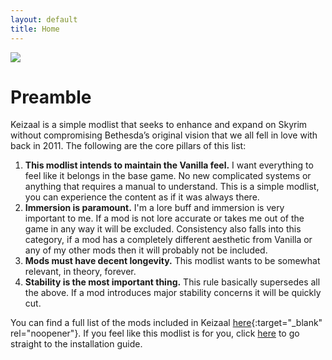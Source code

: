 ```yaml
---
layout: default
title: Home
---
```

![](https://raw.githubusercontent.com/Keizaal/Keizaal/main/assets/images/Keizaal%20Banner%20Small.png)
# Preamble

Keizaal is a simple modlist that seeks to enhance and expand on Skyrim without compromising Bethesda’s original vision that we all fell in love with back in 2011. The following are the core pillars of this list:

1. **This modlist intends to maintain the Vanilla feel.** I want everything to feel like it belongs in the base game. No new complicated systems or anything that requires a manual to understand. This is a simple modlist, you can experience the content as if it was always there.
2. **Immersion is paramount.** I'm a lore buff and immersion is very important to me. If a mod is not lore accurate or takes me out of the game in any way it will be excluded. Consistency also falls into this category, if a mod has a completely different aesthetic from Vanilla or any of my other mods then it will probably not be included.  
3. **Mods must have decent longevity.** This modlist wants to be somewhat relevant, in theory, forever.  
4. **Stability is the most important thing.** This rule basically supersedes all the above. If a mod introduces major stability concerns it will be quickly cut.

You can find a full list of the mods included in Keizaal [here](https://loadorderlibrary.com/lists/keizaal){:target="_blank" rel="noopener"}. If you feel like this modlist is for you, click [here](https://keizaal.github.io/Keizaal/INSTALLATIONGUIDE.html) to go straight to the installation guide.
